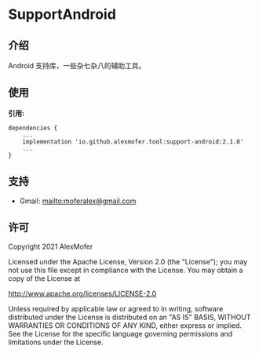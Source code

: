 SupportAndroid
=========

介绍
---

Android 支持库，一些杂七杂八的辅助工具。

使用
---

**引用:**
```
dependencies {
    ...
    implementation 'io.github.alexmofer.tool:support-android:2.1.0'
    ...
}
```

支持
---

- Gmail: <mailto:moferalex@gmail.com>

许可
---

Copyright 2021 AlexMofer

Licensed under the Apache License, Version 2.0 (the "License");
you may not use this file except in compliance with the License.
You may obtain a copy of the License at

   http://www.apache.org/licenses/LICENSE-2.0

Unless required by applicable law or agreed to in writing, software
distributed under the License is distributed on an "AS IS" BASIS,
WITHOUT WARRANTIES OR CONDITIONS OF ANY KIND, either express or implied.
See the License for the specific language governing permissions and
limitations under the License.